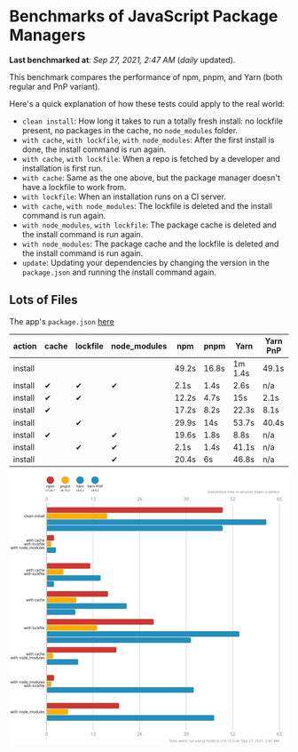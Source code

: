 # Benchmarks of JavaScript Package Managers

**Last benchmarked at**: _Sep 27, 2021, 2:47 AM_ (_daily_ updated).

This benchmark compares the performance of npm, pnpm, and Yarn (both regular and PnP variant).

Here's a quick explanation of how these tests could apply to the real world:

- `clean install`: How long it takes to run a totally fresh install: no lockfile present, no packages in the cache, no `node_modules` folder.
- `with cache`, `with lockfile`, `with node_modules`: After the first install is done, the install command is run again.
- `with cache`, `with lockfile`: When a repo is fetched by a developer and installation is first run.
- `with cache`: Same as the one above, but the package manager doesn't have a lockfile to work from.
- `with lockfile`: When an installation runs on a CI server.
- `with cache`, `with node_modules`: The lockfile is deleted and the install command is run again.
- `with node_modules`, `with lockfile`: The package cache is deleted and the install command is run again.
- `with node_modules`: The package cache and the lockfile is deleted and the install command is run again.
- `update`: Updating your dependencies by changing the version in the `package.json` and running the install command again.

## Lots of Files

The app's `package.json` [here](https://github.com/pnpm/pnpm.github.io/blob/main/benchmarks/fixtures/alotta-files/package.json)

| action  | cache | lockfile | node_modules| npm | pnpm | Yarn | Yarn PnP |
| ---     | ---   | ---      | ---         | --- | ---  | ---  | ---      |
| install |       |          |             | 49.2s | 16.8s | 1m 1.4s | 49.1s |
| install | ✔     | ✔        | ✔           | 2.1s | 1.4s | 2.6s | n/a |
| install | ✔     | ✔        |             | 12.2s | 4.7s | 15s | 2.1s |
| install | ✔     |          |             | 17.2s | 8.2s | 22.3s | 8.1s |
| install |       | ✔        |             | 29.9s | 14s | 53.7s | 40.4s |
| install | ✔     |          | ✔           | 19.6s | 1.8s | 8.8s | n/a |
| install |       | ✔        | ✔           | 2.1s | 1.4s | 41.1s | n/a |
| install |       |          | ✔           | 20.4s | 6s | 46.8s | n/a |

![Graph of the alotta-files results](../../static/img/benchmarks/alotta-files.svg)